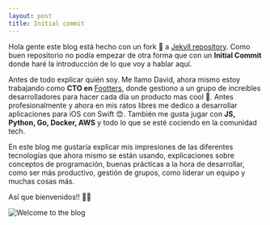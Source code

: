 ```yaml
---
layout: post
title: Initial commit
---
```


Hola gente este blog está hecho con un fork 📠 a [Jekyll repository](https://github.com/barryclark/jekyll-now). Como buen repositorio no podía empezar de otra forma que con un **Initial Commit** donde haré la introducción de lo que voy a hablar aquí.

Antes de todo explicar quién soy. Me llamo David, ahora mismo estoy trabajando como **CTO en** [Footters](https://footters.com), donde gestiono a un grupo de increibles desarrolladores para hacer cada día un producto mas cool 🤩.
Antes profesionalmente y ahora en mis ratos libres me dedico a desarrollar aplicaciones para iOS con Swift 😍. También me gusta jugar con **JS, Python, Go, Docker, AWS** y todo lo que se esté cociendo en la comunidad tech. 

En este blog me gustaría explicar mis impresiones de las diferentes tecnologías que ahora mismo se están usando, explicaciones sobre conceptos de programación, buenas prácticas a la hora de desarrollar, como ser más productivo, gestión de grupos, como liderar un equipo y muchas cosas más. 

Así que bienvenidos!! 🤙🏼

![Welcome to the blog](https://media.giphy.com/media/OF0yOAufcWLfi/giphy.gif)